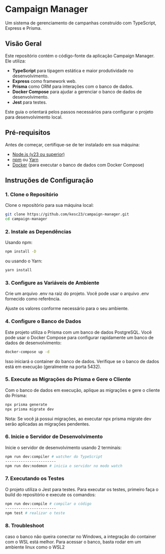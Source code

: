 # Campaign Manager

Um sistema de gerenciamento de campanhas construído com TypeScript, Express e Prisma.

## Visão Geral

Este repositório contém o código-fonte da aplicação Campaign Manager. Ele utiliza:
- **TypeScript** para tipagem estática e maior produtividade no desenvolvimento.
- **Express** como framework web.
- **Prisma** como ORM para interações com o banco de dados.
- **Docker Compose** para ajudar a gerenciar o banco de dados de desenvolvimento.
- **Jest** para testes.

Este guia o orientará pelos passos necessários para configurar o projeto para desenvolvimento local.

## Pré-requisitos

Antes de começar, certifique-se de ter instalado em sua máquina:

- [Node.js (v23 ou superior)](https://nodejs.org/)
- [npm](https://www.npmjs.com/) ou [Yarn](https://yarnpkg.com/)
- [Docker](https://www.docker.com/) (para executar o banco de dados com Docker Compose)

## Instruções de Configuração

### 1. Clone o Repositório

Clone o repositório para sua máquina local:

```bash
git clone https://github.com/kesc23/campaign-manager.git
cd campaign-manager
```

### 2. Instale as Dependências

Usando npm:

```bash
npm install -D
```

ou usando o Yarn:


```bash
yarn install
```

### 3. Configure as Variáveis de Ambiente

Crie um arquivo .env na raiz do projeto. Você pode usar o arquivo .env fornecido como referência.

Ajuste os valores conforme necessário para o seu ambiente.

### 4. Configure o Banco de Dados

Este projeto utiliza o Prisma com um banco de dados PostgreSQL. Você pode usar o Docker Compose para configurar rapidamente um banco de dados de desenvolvimento:

```bash
docker-compose up -d
```

Isso iniciará o container do banco de dados. Verifique se o banco de dados está em execução (geralmente na porta 5432).

### 5. Execute as Migrações do Prisma e Gere o Cliente
Com o banco de dados em execução, aplique as migrações e gere o cliente do Prisma:

```bash
npx prisma generate
npx prisma migrate dev
```

Nota: Se você já possui migrações, ao executar npx prisma migrate dev serão aplicadas as migrações pendentes.

### 6. Inicie o Servidor de Desenvolvimento
Inicie o servidor de desenvolvimento usando 2 terminais:

```bash
npm run dev:compiler # watcher do TypeScript
-----------------------
npm run dev:nodemon # inicia o servidor no modo watch
```

### 7. Executando os Testes
O projeto utiliza o Jest para testes. Para executar os testes, primeiro faça o build do repositório e execute os comandos:

```bash
npm run dev:compile # compilar o código
-----------------------
npm test # realizar o teste
```

### 8. Troubleshoot
caso o banco não queira conectar no Windows, a integração do container com o WSL está melhor.
Para acessar o banco, basta rodar em um ambiente linux como o WSL2